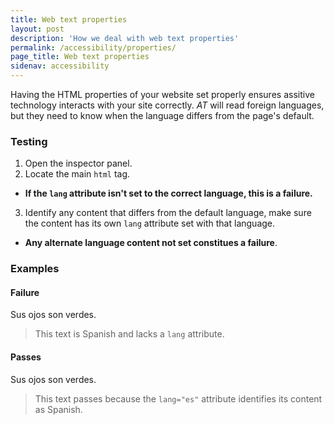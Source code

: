 ```yaml
---
title: Web text properties
layout: post
description: 'How we deal with web text properties'
permalink: /accessibility/properties/
page_title: Web text properties
sidenav: accessibility
---
```

Having the HTML properties of your website set properly ensures assitive technology interacts with your site correctly. _AT_ will read foreign languages, but they need to know when the language differs from the page's default.

### Testing

1. Open the inspector panel.
2. Locate the main ```html``` tag.
  * __If the ```lang``` attribute isn't set to the correct language, this is a failure.__
3. Identify any content that differs from the default language, make sure the content has its own ```lang``` attribute set with that language.
  * __Any alternate language content not set constitues a failure__.

### Examples

#### Failure

Sus ojos son verdes.

> This text is Spanish and lacks a ```lang``` attribute.

#### Passes

<p lang="es">Sus ojos son verdes.</p>

> This text passes because the ```lang="es"``` attribute identifies its content as Spanish.
